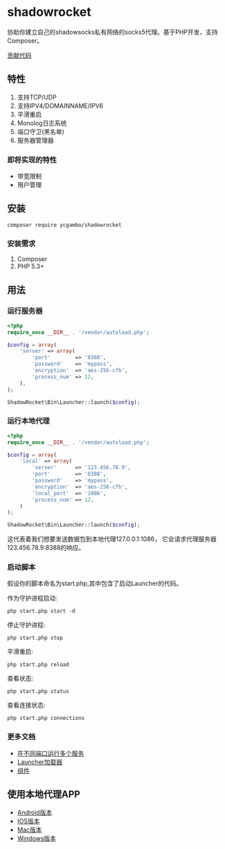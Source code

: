 # shadowrocket

协助你建立自己的shadowsocks私有网络的socks5代理。基于PHP开发，支持Composer。

[贡献代码](/doc/contributing.md)

## 特性
1. 支持TCP/UDP
2. 支持IPV4/DOMAINNAME/IPV6
3. 平滑重启
4. Monolog日志系统
5. 端口守卫(黑名单)
6. 服务器管理器

### 即将实现的特性
- 带宽限制
- 用户管理


## 安装

    composer require ycgambo/shadowrocket

### 安装需求
1. Composer
2. PHP 5.3+

## 用法

### 运行服务器

```php
<?php
require_once __DIR__ . '/vendor/autoload.php';

$config = array(
    'server' => array(
        'port'        => '8388',
        'password'    => 'mypass',
        'encryption'  => 'aes-256-cfb',
        'process_num' => 12,
    ),
);

ShadowRocket\Bin\Launcher::launch($config);
```

### 运行本地代理

```php
<?php
require_once __DIR__ . '/vendor/autoload.php';

$config = array(
    'local' => array(
        'server'      => '123.456.78.9',
        'port'        => '8388',
        'password'    => 'mypass',
        'encryption'  => 'aes-256-cfb',
        'local_port'  => '1086',
        'process_num' => 12,
    )
);

ShadowRocket\Bin\Launcher::launch($config);
```

这代表着我们想要发送数据包到本地代理127.0.0.1:1086，
它会请求代理服务器123.456.78.9:8388的响应。

### 启动脚本

假设你的脚本命名为start.php,其中包含了启动Launcher的代码。

作为守护进程启动:

    php start.php start -d

停止守护进程:

    php start.php stop
    
平滑重启:

    php start.php reload

查看状态:

    php start.php status

查看连接状态:

    php start.php connections


### 更多文档
- [在不同端口运行多个服务](/doc/multi-server-ch.md)
- [Launcher加载器](/doc/launcher-chn.md)
- [组件](/doc/modules-chn.md)

## 使用本地代理APP

- [Android版本](https://github.com/shadowsocks/shadowsocks-android/releases)
- [IOS版本](https://itunes.apple.com/cn/app/superwingy/id1290093815?mt=8)
- [Mac版本](https://github.com/shadowsocks/ShadowsocksX-NG/releases) 
- [Windows版本](https://github.com/shadowsocks/shadowsocks-windows/releases)
